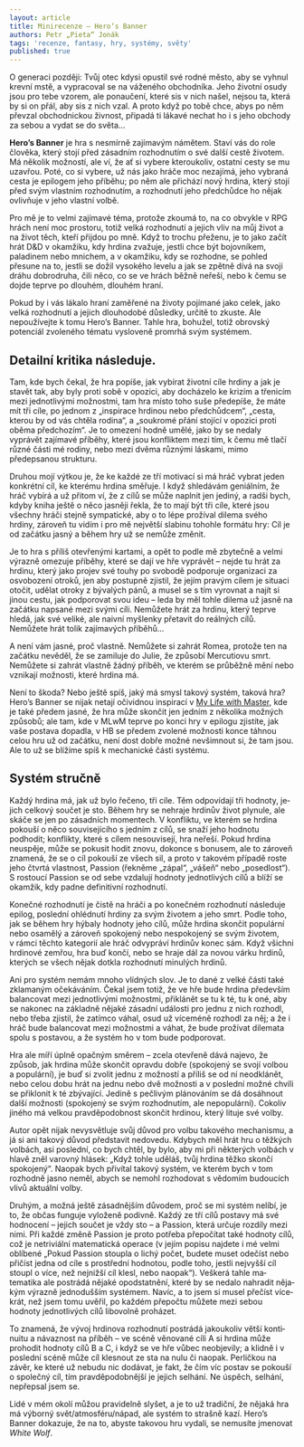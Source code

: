 ```yaml
---
layout: article
title: Minirecenze – Hero‘s Banner
authors: Petr „Pieta“ Jonák
tags: 'recenze, fantasy, hry, systémy, světy'
published: true
---
```

O generaci později: Tvůj otec kdysi opus­til své rodné město, aby se vyhnul krevní mstě, a vypracoval se na váženého ob­chodníka. Jeho životní osudy jsou pro tebe vzorem, ale ponaučení, které sis v nich našel, nejsou ta, která by si on přál, aby sis z nich vzal. A proto když po tobě chce, abys po něm převzal obchod­nickou živnost, připadá ti lákavé nechat ho i s jeho obchody za sebou a vydat se do světa...

**Hero’s Banner** je hra s nesmírně zajíma­vým námětem. Staví vás do role člověka, který stojí před zásadním rozhodnutím o své další cestě životem. Má několik mož­ností, ale ví, že ať si vybere kteroukoliv, ostatní cesty se mu uzavřou. Poté, co si vybere, už nás jako hráče moc nezajímá, jeho vybraná cesta je epilogem jeho pří­běhu; po něm ale přichází nový hrdina, který stojí před svým vlastním rozhod­nutím, a rozhodnutí jeho předchůdce ho nějak ovlivňuje v jeho vlastní volbě.

Pro mě je to velmi zajímavé téma, protože zkoumá to, na co obvykle v RPG hrách není moc prostoru, totiž velká roz­hodnutí a jejich vliv na můj život a na ži­vot těch, kteří přijdou po mně. Když to trochu přeženu, je to jako začít hrát D&D v okamžiku, kdy hrdina zvažuje, jestli chce být bojovníkem, paladinem nebo mnichem, a v okamžiku, kdy se rozhod­ne, se pohled přesune na to, jestli se do­žil vysokého levelu a jak se zpětně dívá na svoji dráhu dobrodruha, čili něco, co se ve hrách běžně neřeší, nebo k čemu se dojde teprve po dlouhém, dlouhém hraní.

Pokud by i vás lákalo hraní zaměře­né na životy pojímané jako celek, jako velká rozhodnutí a jejich dlouhodobé důsledky, určitě to zkuste. Ale nepouží­vejte k tomu Hero’s Banner. Tahle hra, bohužel, totiž obrovský potenciál zvole­ného tématu vysloveně promrhá svým systémem.

## Detailní kritika následuje.
Tam, kde bych čekal, že hra popíše, jak vybírat životní cíle hrdiny a jak je sta­vět tak, aby byly proti sobě v opozici, aby docházelo ke krizím a třenicím mezi jednotlivými možnostmi, tam hra místo toho suše předepíše, že máte mít tři cíle, po jednom z „inspirace hrdinou nebo předchůdcem“, „cesta, kterou by od vás chtěla rodina“, a „soukromé přání stojící v opozici proti oběma předchozím“. Je to omezení hodně umělé, jako by se neda­ly vyprávět zajímavé příběhy, které jsou konfliktem mezi tím, k čemu mě tlačí různé části mé rodiny, nebo mezi dvěma různými láskami, mimo předepsanou strukturu.
	
Druhou mojí výtkou je, že ke každé ze tří motivací si má hráč vybrat jeden konkrétní cíl, ke kterému hrdina směřu­je. I když shledávám geniálním, že hráč vybírá a už přitom ví, že z cílů se může naplnit jen jediný, a radši bych, kdyby kniha ještě o něco jasněji řekla, že to mají být tři cíle, které jsou všechny hráči stejně sympatické, aby o to lépe prožíval dilema svého hrdiny, zároveň tu vidím i pro mě největší slabinu tohohle formátu hry: Cíl je od začátku jasný a během hry už se nemůže změnit.

Je to hra s příliš otevřenými karta­mi, a opět to podle mě zbytečně a vel­mi výrazně omezuje příběhy, které se dají ve hře vyprávět – nejde tu hrát za hrdinu, který jako projev své touhy po svobodě podporuje organizaci za osvo­bození otroků, jen aby postupně zjistil, že jejím pravým cílem je situaci otočit, udělat otroky z bývalých pánů, a musel se s tím vyrovnat a najít si jinou cestu, jak podporovat svou ideu – leda by měl tohle dilema už jasně na začátku napsa­né mezi svými cíli. Nemůžete hrát za hr­dinu, který teprve hledá, jak své veliké, ale naivní myšlenky přetavit do reálných cílů. Nemůžete hrát tolik zajímavých pří­běhů...

A není vám jasné, proč vlastně. Ne­můžete si zahrát Romea, protože ten na začátku nevěděl, že se zamiluje do Julie, že způsobí Mercutiovu smrt. Nemůžete si zahrát vlastně žádný příběh, ve kte­rém se průběžně mění nebo vznikají možnosti, které hrdina má.

Není to škoda? Nebo ještě spíš, jaký má smysl takový systém, taková hra? Hero’s Banner se nijak netají očividnou inspirací v [My Life with Master](https://rpgforum.cz/anotace/my-life-master), kde je také předem jasné, že hra může skončit jen jedním z několika možných způsobů; ale tam, kde v MLwM teprve po konci hry v epilogu zjistíte, jak vaše postava dopadla, v HB se předem zvolené mož­nosti konce táhnou celou hru už od za­čátku, není dost dobře možné nevšim­nout si, že tam jsou. Ale to už se blížíme spíš k mechanické části systému.

## Systém stručně
Každý hrdina má, jak už bylo řečeno, tři cíle. Těm odpovídají tři hodnoty, je­jich celkový součet je sto. Během hry se nehraje hrdinův život plynule, ale skáče se jen po zásadních momentech. V konfliktu, ve kterém se hrdina pokouší o něco souvisejícího s jedním z cílů, se snaží jeho hodnotu podhodit; konflikty, které s cílem nesouvisejí, hra neřeší. Po­kud hrdina neuspěje, může se pokusit hodit znovu, dokonce s bonusem, ale to zároveň znamená, že se o cíl pokouší ze všech sil, a proto v takovém případě ros­te jeho čtvrtá vlastnost, Passion (řekně­me „zápal“, „vášeň“ nebo „posedlost“). S rostoucí Passion se od sebe vzdalují hodnoty jednotlivých cílů a blíží se oka­mžik, kdy padne definitivní rozhodnutí.

Konečné rozhodnutí je čistě na hrá­či a po konečném rozhodnutí následu­je epilog, poslední ohlédnutí hrdiny za svým životem a jeho smrt. Podle toho, jak se během hry hýbaly hodnoty jeho cílů, může hrdina skončit populární nebo osamělý a zároveň spokojený nebo nespokojený se svým životem, v rámci těchto kategorií ale hráč odvypráví hr­dinův konec sám. Když všichni hrdinové zemřou, hra buď končí, nebo se hraje dál za novou várku hrdinů, kterých se všech nějak dotkla rozhodnutí minulých hrdinů.

Ani pro systém nemám mnoho vlíd­ných slov. Je to dané z velké části také zklamaným očekáváním. Čekal jsem totiž, že ve hře bude hrdina především balancovat mezi jednotlivými možnost­mi, přiklánět se tu k té, tu k oné, aby se nakonec na základně nějaké zásadní události pro jednu z nich rozhodl, nebo třeba zjistil, že zatímco váhal, osud už ví­ceméně rozhodl za něj; a že i hráč bude balancovat mezi možnostmi a váhat, že bude prožívat dilemata spolu s posta­vou, a že systém ho v tom bude podpo­rovat.

Hra ale míří úplně opačným směrem – zcela otevřeně dává najevo, že způsob, jak hrdina může skončit opravdu dobře (spokojený se svojí volbou a populární), je buď si zvolit jednu z možností a příliš se od ní neodklánět, nebo celou dobu hrát na jednu nebo dvě možnosti a v po­slední možné chvíli se přiklonit k té zbý­vající. Jedině s pečlivým plánováním se dá dosáhnout další možnosti (spokojený se svým rozhodnutím, ale nepopulární). Co­koliv jiného má velkou pravděpodobnost skončit hrdinou, který lituje své volby.

Autor opět nijak nevysvětluje svůj důvod pro volbu takového mechanismu, a já si ani takový důvod představit ne­dovedu. Kdybych měl hrát hru o těžkých volbách, asi poslední, co bych chtěl, by bylo, aby mi při některých volbách v hla­vě zněl varovný hlásek: „Když tohle udě­láš, tvůj hrdina těžko skončí spokojený“. Naopak bych přivítal takový systém, ve kterém bych v tom rozhodně jasno ne­měl, abych se nemohl rozhodovat s vě­domím budoucích vlivů aktuální volby.

Druhým, a možná ještě zásadnějším důvodem, proč se mi systém nelíbí, je to, že občas funguje vyloženě podivně. Kaž­dý ze tří cílů postavy má své hodnocení – jejich součet je vždy sto – a Passion, která určuje rozdíly mezi nimi. Při každé změně Passion je proto potřeba přepo­čítat také hodnoty cílů, což je netriviál­ní matematická operace (v jejím popisu najdete i mé velmi oblíbené „Pokud Pas­sion stoupla o lichý počet, budete mu­set odečíst nebo přičíst jedna od cíle s prostřední hodnotou, podle toho, jestli nejvyšší cíl stoupl o více, než nejnižší cíl klesl, nebo naopak“). Veškerá tahle ma­tematika ale postrádá nějaké opodstat­nění, které by se nedalo nahradit něja­kým výrazně jednodušším systémem. Navíc, a to jsem si musel přečíst více­krát, než jsem tomu uvěřil, po každém přepočtu můžete mezi sebou hodnoty jednotlivých cílů libovolně proházet.

To znamená, že vývoj hrdinova roz­hodnutí postrádá jakoukoliv větší konti­nuitu a návaznost na příběh – ve scéně věnované cíli A si hrdina může proho­dit hodnoty cílů B a C, i když se ve hře vůbec neobjevily; a klidně i v poslední scéně může cíl klesnout ze sta na nulu či naopak. Perličkou na závěr, ke které už nebudu nic dodávat, je fakt, že čím víc postav se pokouší o společný cíl, tím pravděpodobnější je jejich selhání. Ne úspěch, selhání, nepřepsal jsem se.

Lidé v mém okolí můžou pravidelně sly­šet, a je to už tradiční, že nějaká hra má výborný svět/atmosféru/nápad, ale sys­tém to strašně kazí. Hero’s Banner do­kazuje, že na to, abyste takovou hru vy­dali, se nemusíte jmenovat _White Wolf_.